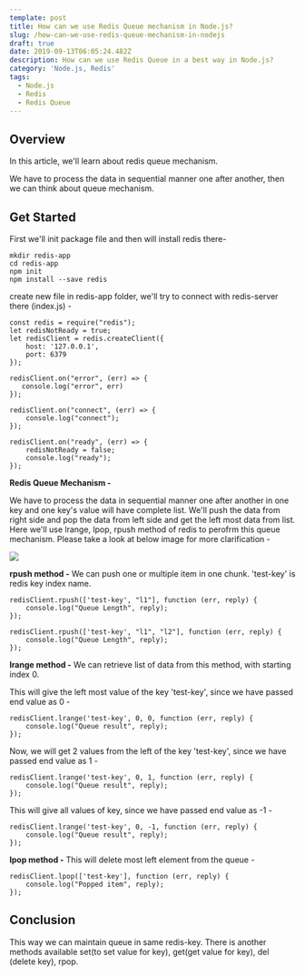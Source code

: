 ```yaml
---
template: post
title: How can we use Redis Queue mechanism in Node.js?
slug: /how-can-we-use-redis-queue-mechanism-in-nodejs
draft: true
date: 2019-09-13T06:05:24.482Z
description: How can we use Redis Queue in a best way in Node.js?
category: 'Node.js, Redis'
tags:
  - Node.js
  - Redis
  - Redis Queue
---
```

## Overview

In this article, we'll learn about redis queue mechanism. 

We have to process the data in sequential manner one after another, then we can think about queue mechanism. 

## Get Started

First we'll init package file and then will install redis there-

```
mkdir redis-app
cd redis-app
npm init
npm install --save redis
```

create new file in redis-app folder, we'll try to connect with redis-server there (index.js) - 

```
const redis = require("redis");
let redisNotReady = true;
let redisClient = redis.createClient({
    host: '127.0.0.1',
    port: 6379
});

redisClient.on("error", (err) => {
   console.log("error", err)
});

redisClient.on("connect", (err) => {
    console.log("connect");
});

redisClient.on("ready", (err) => {
    redisNotReady = false;
    console.log("ready");
});
```

**Redis Queue Mechanism -**

We have to process the data in sequential manner one after another in one key and one key's value will have complete list. We'll push the data from right side and pop the data from left side and get the left most data from list. Here we'll use lrange, lpop, rpush method of redis to perofrm this queue mechanism. Please take a look at below image for more clarification - 

![](/media/untitled-diagram-7-.jpg)

**rpush method -** 
We can push one or multiple item in one chunk. 'test-key' is redis key index name.

```
redisClient.rpush(['test-key', "l1"], function (err, reply) {
    console.log("Queue Length", reply);
});
```

```
redisClient.rpush(['test-key', "l1", "l2"], function (err, reply) {
    console.log("Queue Length", reply);
});
```

**lrange method -** 
We can retrieve list of data from this method, with starting index 0.

This will give the left most value of the key 'test-key', since we have passed end value as 0 -

```
redisClient.lrange('test-key', 0, 0, function (err, reply) {
    console.log("Queue result", reply);
});
```

Now, we will get 2 values from the left of the key 'test-key', since we have passed end value as 1 -

```
redisClient.lrange('test-key', 0, 1, function (err, reply) {
    console.log("Queue result", reply);
});
```

This will give all values of key, since we have passed end value as -1 -

```
redisClient.lrange('test-key', 0, -1, function (err, reply) {
    console.log("Queue result", reply);
});
```

**lpop method -** 
This will delete most left element from the queue - 

```
redisClient.lpop(['test-key'], function (err, reply) {
    console.log("Popped item", reply);
});
```

## Conclusion
This way we can maintain queue in same redis-key. There is another methods available set(to set value for key), get(get value for key), del (delete key), rpop. 
